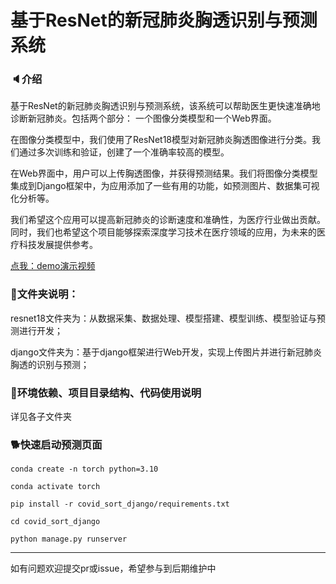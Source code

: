 # 基于ResNet的新冠肺炎胸透识别与预测系统


### 🔈介绍

基于ResNet的新冠肺炎胸透识别与预测系统，该系统可以帮助医生更快速准确地诊断新冠肺炎。包括两个部分： 一个图像分类模型和一个Web界面。

在图像分类模型中，我们使用了ResNet18模型对新冠肺炎胸透图像进行分类。我们通过多次训练和验证，创建了一个准确率较高的模型。

在Web界面中，用户可以上传胸透图像，并获得预测结果。我们将图像分类模型集成到Django框架中，为应用添加了一些有用的功能，如预测图片、数据集可视化分析等。

我们希望这个应用可以提高新冠肺炎的诊断速度和准确性，为医疗行业做出贡献。同时，我们也希望这个项目能够探索深度学习技术在医疗领域的应用，为未来的医疗科技发展提供参考。

[点我：demo演示视频](https://www.bilibili.com/video/BV1Gx4y1P74B)


### 📂文件夹说明：
resnet18文件夹为：从数据采集、数据处理、模型搭建、模型训练、模型验证与预测进行开发；

django文件夹为：基于django框架进行Web开发，实现上传图片并进行新冠肺炎胸透的识别与预测；

### 🐖环境依赖、项目目录结构、代码使用说明
详见各子文件夹


### 🐕快速启动预测页面

``conda create -n torch python=3.10``

``conda activate torch``

``pip install -r covid_sort_django/requirements.txt``

``cd covid_sort_django``

``python manage.py runserver``

---

如有问题欢迎提交pr或issue，希望参与到后期维护中
